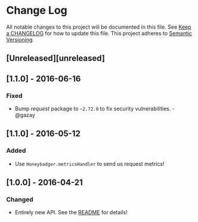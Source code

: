 # Change Log
All notable changes to this project will be documented in this file. See [Keep a
CHANGELOG](http://keepachangelog.com/) for how to update this file. This project
adheres to [Semantic Versioning](http://semver.org/).

## [Unreleased][unreleased]

## [1.1.0] - 2016-06-16
### Fixed
- Bump *request* package to `~2.72.0` to fix security vulnerabilities. -@gazay

## [1.1.0] - 2016-05-12
### Added
- Use `Honeybadger.metricsHandler` to send us request metrics!

## [1.0.0] - 2016-04-21
### Changed
- Entirely new API. See the [README](README.md) for details!
